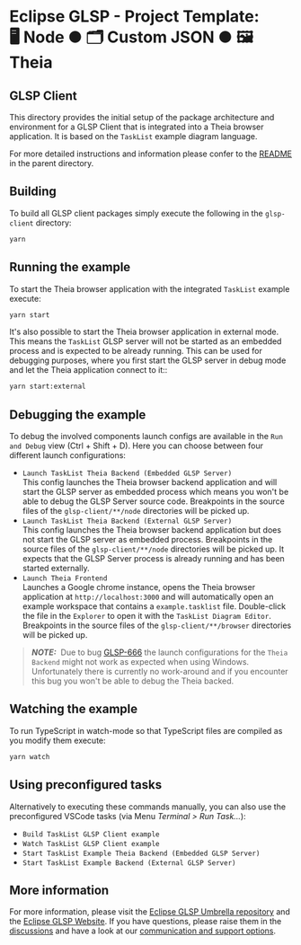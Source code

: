 # Eclipse GLSP - Project Template:<br> 🖥️ Node ● 🗂️ Custom JSON ● 🖼️ Theia

## GLSP Client

This directory provides the initial setup of the package architecture and environment for a GLSP Client that is integrated into a Theia browser application.
It is based on the `TaskList` example diagram language.

For more detailed instructions and information please confer to the [README](../README.md) in the parent directory.

## Building

To build all GLSP client packages simply execute the following in the `glsp-client` directory:

```bash
yarn
```

## Running the example

To start the Theia browser application with the integrated `TaskList` example execute:

```bash
yarn start
```

It's also possible to start the Theia browser application in external mode. This means
the `TaskList` GLSP server will not be started as an embedded process and is expected to be already running. This can be used for debugging purposes, where you first start the GLSP server in debug mode and let the Theia application connect to it::

```bash
yarn start:external
```

## Debugging the example

To debug the involved components launch configs are available in the `Run and Debug` view (Ctrl + Shift + D).
Here you can choose between four different launch configurations:

-   `Launch TaskList Theia Backend (Embedded GLSP Server)`<br>
    This config launches the Theia browser backend application and will start the GLSP server as embedded process which means you won't be able to debug the GLSP Server source code.
    Breakpoints in the source files of the `glsp-client/**/node` directories will be picked up.
-   `Launch TaskList Theia Backend (External GLSP Server)`<br>
    This config launches the Theia browser backend application but does not start the GLSP server as embedded process.
    Breakpoints in the source files of the `glsp-client/**/node` directories will be picked up.
    It expects that the GLSP Server process is already running and has been started externally.
-   `Launch Theia Frontend`<br>
    Launches a Google chrome instance, opens the Theia browser application at `http://localhost:3000` and will automatically open an example workspace that contains a `example.tasklist` file.
    Double-click the file in the `Explorer` to open it with the `TaskList Diagram Editor`.
    Breakpoints in the source files of the `glsp-client/**/browser` directories will be picked up.

> **_NOTE:_**&nbsp; Due to bug [GLSP-666](https://github.com/eclipse-glsp/glsp/issues/666) the launch configurations for the `Theia Backend` might not work as expected when using Windows. Unfortunately there is currently no work-around and if you encounter this bug you won't be able to debug the Theia backed.

## Watching the example

To run TypeScript in watch-mode so that TypeScript files are compiled as you modify them execute:

```bash
yarn watch
```

## Using preconfigured tasks

Alternatively to executing these commands manually, you can also use the preconfigured VSCode tasks (via Menu _Terminal > Run Task..._):

-   `Build TaskList GLSP Client example`
-   `Watch TaskList GLSP Client example`
-   `Start TaskList Example Theia Backend (Embedded GLSP Server)`
-   `Start TaskList Example Backend (External GLSP Server)`

## More information

For more information, please visit the [Eclipse GLSP Umbrella repository](https://github.com/eclipse-glsp/glsp) and the [Eclipse GLSP Website](https://www.eclipse.org/glsp/).
If you have questions, please raise them in the [discussions](https://github.com/eclipse-glsp/glsp/discussions) and have a look at our [communication and support options](https://www.eclipse.org/glsp/contact/).

